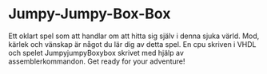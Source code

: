 # Jumpy-Jumpy-Box-Box

Ett oklart spel som att handlar om att hitta sig själv i denna sjuka värld. Mod, kärlek och vänskap är något du lär dig av detta spel. En cpu skriven i VHDL och spelet JumpyjumpyBoxybox skrivet med hjälp av assemblerkommandon. Get ready for your adventure! 
